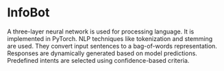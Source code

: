 # InfoBot

A three-layer neural network is used for processing language. It is implemented in PyTorch. NLP techniques like tokenization and stemming are used. They convert input sentences to a bag-of-words representation. Responses are dynamically generated based on model predictions. Predefined intents are selected using confidence-based criteria.
